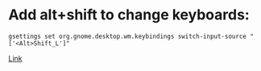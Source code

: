# Add alt+shift to change keyboards:
~~~
gsettings set org.gnome.desktop.wm.keybindings switch-input-source "['<Alt>Shift_L']"
~~~
[Link](https://forum.manjaro.org/t/i-have-to-press-alt-shift-twice-for-switching-keyboard-layout/106637)
